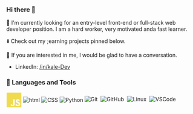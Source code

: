 ### Hi there 👋
<link rel="stylesheet" href="https://cdn.jsdelivr.net/gh/devicons/devicon@v2.15.1/devicon.min.css">


🔭 I'm currently looking for an entry-level front-end or full-stack web developer position. I am a hard worker, very motivated anda fast learner. 

⬇️ Check out my ;earning projects pinned below. 

💬 If you are interested in me, I would be glad to have a conversation.

- LinkedIn: <a href="https://linkedin.com/in/artisdev" target=_blank>/in/kale-Dev</a>


### 🧰 Languages and Tools

<div>
   <img align="center" alt="JS" heigth="30" width="40" src="https://raw.githubusercontent.com/devicons/devicon/master/icons/javascript/javascript-plain.svg">
   <img align="center" alt="html" heigth="30" width="40" src="https://cdn.jsdelivr.net/gh/devicons/devicon/icons/html5/html5-original.svg">
   <img align="center" alt="CSS" heigth="30" width="40" src="https://cdn.jsdelivr.net/gh/devicons/devicon/icons/css3/css3-original.svg">
   <img align="center" alt="Python" heigth="30" width="40" src="https://cdn.jsdelivr.net/gh/devicons/devicon/icons/python/python-original.svg">
   <img src="https://img.shields.io/badge/GIT-E44C30?style=for-the-badge&logo=git&logoColor=white" title="Git" alt="Git"/>&nbsp;
  <img src="https://img.shields.io/badge/GitHub-100000?style=for-the-badge&logo=github&logoColor=white"  title="GitHub" alt="GitHub"/>&nbsp;
   <img src="https://img.shields.io/badge/Linux-FCC624?style=for-the-badge&logo=linux&logoColor=black" title="Linux" alt="Linux"/>&nbsp;
   <img src="https://img.shields.io/badge/Visual_Studio_Code-0078D4?style=for-the-badge&logo=visual%20studio%20code&logoColor=white" title="VSCode" alt="VSCode"/>&nbsp;
</div>


